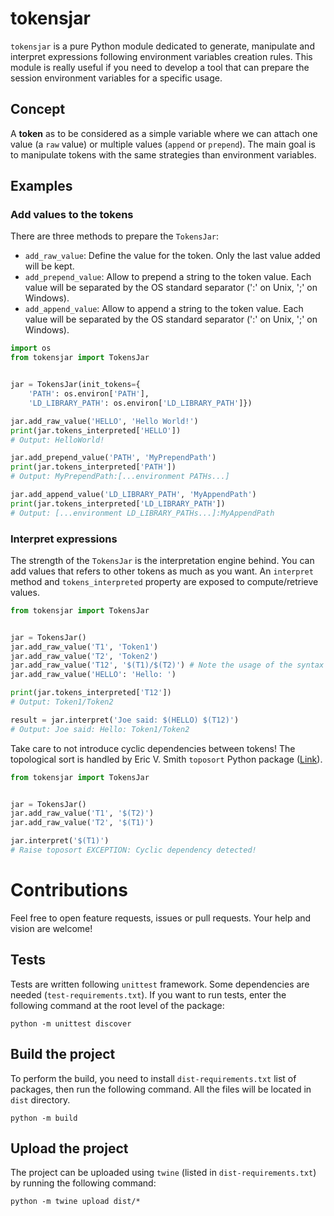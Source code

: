 # tokensjar

`tokensjar` is a pure Python module dedicated to generate, manipulate and interpret expressions following environment variables creation rules. This module is really useful if you need to develop a tool that can prepare the session environment variables for a specific usage.

## Concept

A **token** as to be considered as a simple variable where we can attach one value (a `raw` value) or multiple values (`append` or `prepend`). The main goal is to manipulate tokens with the same strategies than environment variables. 

## Examples

### Add values to the tokens

There are three methods to prepare the `TokensJar`:

- `add_raw_value`: Define the value for the token. Only the last value added will be kept.
- `add_prepend_value`: Allow to prepend a string to the token value. Each value will be separated by the OS standard separator (':' on Unix, ';' on Windows).
- `add_append_value`: Allow to append a string to the token value. Each value will be separated by the OS standard separator (':' on Unix, ';' on Windows).

```python
import os
from tokensjar import TokensJar


jar = TokensJar(init_tokens={
    'PATH': os.environ['PATH'],
    'LD_LIBRARY_PATH': os.environ['LD_LIBRARY_PATH']})

jar.add_raw_value('HELLO', 'Hello World!')
print(jar.tokens_interpreted['HELLO'])
# Output: HelloWorld!

jar.add_prepend_value('PATH', 'MyPrependPath')
print(jar.tokens_interpreted['PATH'])
# Output: MyPrependPath:[...environment PATHs...]

jar.add_append_value('LD_LIBRARY_PATH', 'MyAppendPath')
print(jar.tokens_interpreted['LD_LIBRARY_PATH'])
# Output: [...environment LD_LIBRARY_PATHs...]:MyAppendPath
```

### Interpret expressions

The strength of the `TokensJar` is the interpretation engine behind. You can add values that refers to other tokens as much as you want. An `interpret` method and `tokens_interpreted` property are exposed to compute/retrieve values.

```python
from tokensjar import TokensJar


jar = TokensJar()
jar.add_raw_value('T1', 'Token1')
jar.add_raw_value('T2', 'Token2')
jar.add_raw_value('T12', '$(T1)/$(T2)') # Note the usage of the syntax $()
jar.add_raw_value('HELLO': 'Hello: ')

print(jar.tokens_interpreted['T12'])
# Output: Token1/Token2

result = jar.interpret('Joe said: $(HELLO) $(T12)')
# Output: Joe said: Hello: Token1/Token2
```

 Take care to not introduce cyclic dependencies between tokens! The topological sort is handled by Eric V. Smith `toposort` Python package ([Link](https://pypi.org/project/toposort)).

 ```python
from tokensjar import TokensJar


jar = TokensJar()
jar.add_raw_value('T1', '$(T2)')
jar.add_raw_value('T2', '$(T1)')

jar.interpret('$(T1)')
# Raise toposort EXCEPTION: Cyclic dependency detected!
 ```

 # Contributions

 Feel free to open feature requests, issues or pull requests. Your help and vision are welcome!

 ## Tests

 Tests are written following `unittest` framework. Some dependencies are needed (`test-requirements.txt`). If you want to run tests, enter the following command at the root level of the package:

 ```
 python -m unittest discover
 ``` 

 ## Build the project

To perform the build, you need to install `dist-requirements.txt` list of packages, then run the following command. All the files will be located in `dist` directory.

```
python -m build
```

## Upload the project

The project can be uploaded using `twine` (listed in `dist-requirements.txt`) by running the following command:

```
python -m twine upload dist/*
```
